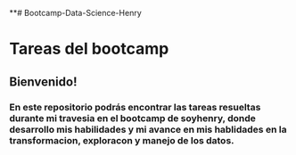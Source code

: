 **# Bootcamp-Data-Science-Henry
# Tareas del bootcamp 
##  Bienvenido!
### En este repositorio podrás encontrar las tareas resueltas durante mi travesia en el bootcamp de soyhenry, donde desarrollo mis habilidades y mi avance en mis hablidades en la transformacion, exploracon y manejo de los datos.
